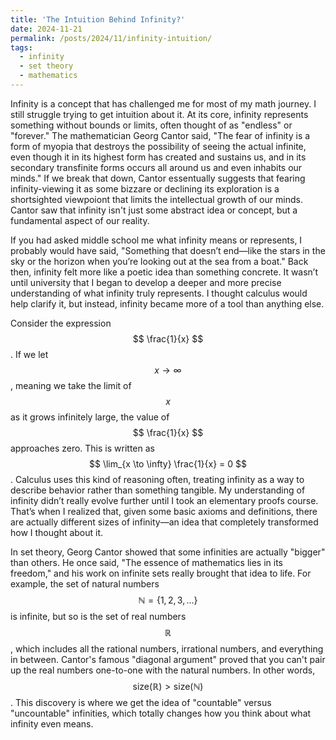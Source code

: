 ```yaml
---
title: 'The Intuition Behind Infinity?'
date: 2024-11-21
permalink: /posts/2024/11/infinity-intuition/
tags:
  - infinity
  - set theory
  - mathematics
---
```


Infinity is a concept that has challenged me for most of my math journey. I still struggle trying to get intuition about it. At its core, infinity represents something without bounds or limits, often thought of as "endless" or "forever." The mathematician Georg Cantor said, "The fear of infinity is a form of myopia that destroys the possibility of seeing the actual infinite, even though it in its highest form has created and sustains us, and in its secondary transfinite forms occurs all around us and even inhabits our minds." If we break that down, Cantor essentually suggests that fearing infinity-viewing it as some bizzare or declining its exploration is a shortsighted viewpoiont that limits the intellectual growth of our minds. Cantor saw that infinity isn't just some abstract idea or concept, but a fundamental aspect of our reality. 

If you had asked middle school me what infinity means or represents, I probably would have said, "Something that doesn’t end—like the stars in the sky or the horizon when you’re looking out at the sea from a boat." Back then, infinity felt more like a poetic idea than something concrete. It wasn’t until university that I began to develop a deeper and more precise understanding of what infinity truly represents. I thought calculus would help clarify it, but instead, infinity became more of a tool than anything else. 

Consider the expression $$ \frac{1}{x} $$. If we let $$ x \to \infty $$, meaning we take the limit of $$ x $$ as it grows infinitely large, the value of $$ \frac{1}{x} $$ approaches zero. This is written as $$ \lim_{x \to \infty} \frac{1}{x} = 0 $$. Calculus uses this kind of reasoning often, treating infinity as a way to describe behavior rather than something tangible. My understanding of infinity didn’t really evolve further until I took an elementary proofs course. That’s when I realized that, given some basic axioms and definitions, there are actually different sizes of infinity—an idea that completely transformed how I thought about it.

In set theory, Georg Cantor showed that some infinities are actually "bigger" than others. He once said, "The essence of mathematics lies in its freedom," and his work on infinite sets really brought that idea to life. For example, the set of natural numbers $$ \mathbb{N} = \{1, 2, 3, \dots\} $$ is infinite, but so is the set of real numbers $$ \mathbb{R} $$, which includes all the rational numbers, irrational numbers, and everything in between. Cantor's famous "diagonal argument" proved that you can't pair up the real numbers one-to-one with the natural numbers. In other words, $$ \text{size}(\mathbb{R}) > \text{size}(\mathbb{N}) $$. This discovery is where we get the idea of "countable" versus "uncountable" infinities, which totally changes how you think about what infinity even means.
